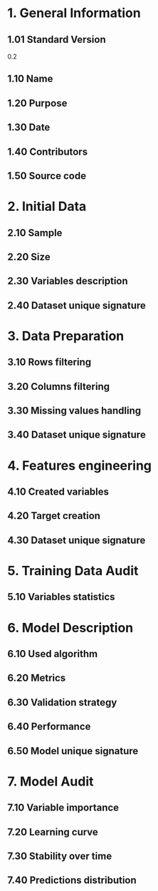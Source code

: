 # 1. General Information
## 1.01 Standard Version
0.2
## 1.10 Name
## 1.20 Purpose
## 1.30 Date
## 1.40 Contributors
## 1.50 Source code

# 2. Initial Data 
## 2.10 Sample
## 2.20 Size
## 2.30 Variables description
## 2.40 Dataset unique signature

# 3. Data Preparation 
## 3.10 Rows filtering
## 3.20 Columns filtering
## 3.30 Missing values handling
## 3.40 Dataset unique signature

# 4. Features engineering
## 4.10 Created variables
## 4.20 Target creation
## 4.30 Dataset unique signature

# 5. Training Data Audit
## 5.10 Variables statistics

# 6. Model Description
## 6.10 Used algorithm
## 6.20 Metrics
## 6.30 Validation strategy
## 6.40 Performance
## 6.50 Model unique signature

# 7. Model Audit
## 7.10 Variable importance
## 7.20 Learning curve
## 7.30 Stability over time
## 7.40 Predictions distribution
